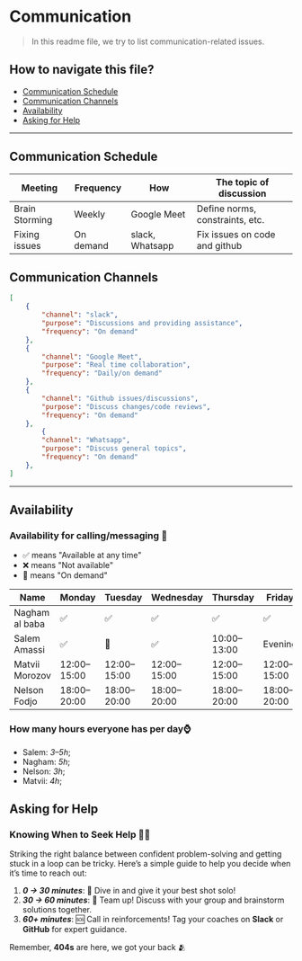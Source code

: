 
# Communication

> In this readme file, we try to list communication-related issues.

## How to navigate this file?

- [Communication Schedule](#communication-schedule)
- [Communication Channels](#communication-channels)
- [Availability](#availability)
- [Asking for Help](#asking-for-help)

______________________________________________________________________

## Communication Schedule

| Meeting | Frequency| How| The topic of discussion|
|----------------|----------------|---------------|-----|
| Brain Storming |  Weekly | Google Meet | Define norms, constraints, etc.|
| Fixing issues  |  On demand | slack, Whatsapp | Fix issues on code and github|

## Communication Channels

```json
[
    {
        "channel": "slack",
        "purpose": "Discussions and providing assistance",
        "frequency": "On demand"
    },
    {
        "channel": "Google Meet",
        "purpose": "Real time collaboration",
        "frequency": "Daily/on demand"
    },
    {
        "channel": "Github issues/discussions",
        "purpose": "Discuss changes/code reviews",
        "frequency": "On demand"
    },
        {
        "channel": "Whatsapp",
        "purpose": "Discuss general topics",
        "frequency": "On demand"
    },
]
```

______________________________________________________________________

## Availability

### Availability for calling/messaging 💬

- ✅ means "Available at any time"
- ❌ means "Not available"
- 🫡 means "On demand"

| Name| Monday| Tuesday| Wednesday | Thursday | Friday| Saturday| Sunday| Timezone|
|-------------|-------------|-------------|-------------|-------------|-------------|-------------|-------------|-------------|
| Nagham al baba| ✅ | ✅| ✅ | ✅ | ✅| ✅| ✅| After 4:00 EET|
| Salem Amassi | ✅|🫡|✅ | 10:00–13:00| Evening| 13:00–17:00 |❌ | EET (Palestine)|
| Matvii Morozov| 12:00–15:00|12:00–15:00| 12:00–15:00| 12:00–15:00| 12:00–15:00|✅|✅|GMT+2|
|Nelson Fodjo|18:00–20:00|18:00–20:00|18:00–20:00|18:00–20:00|18:00–20:00|18:00–20:00|18:00–20:00|WAT(GMT+1)|

### How many hours everyone has per day⌚

- Salem: _3–5h_;
- Nagham: _5h_;
- Nelson: _3h_;
- Matvii: _4h_;

## Asking for Help

### **Knowing When to Seek Help** 🤔💡  

Striking the right balance between confident problem-solving and getting stuck
in a loop can be tricky.
Here’s a simple guide to help you decide when it’s time to reach out:  

1. **_0 → 30 minutes_**: 🚀 Dive in and give it your best shot solo!  
2. **_30 → 60 minutes_**: 🤝 Team up! Discuss with your group and
brainstorm solutions together.  
3. **_60+ minutes_**: 🆘 Call in reinforcements! Tag your coaches on **Slack** or
**GitHub** for expert guidance.

Remember, **404s** are here, we got your back 🫂
